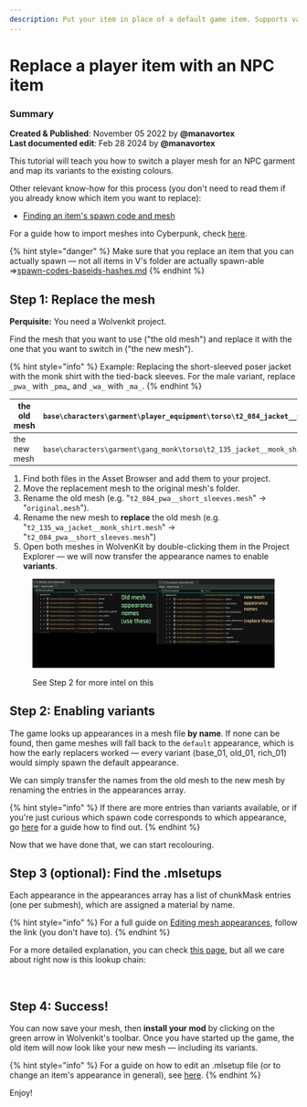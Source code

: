 ```yaml
---
description: Put your item in place of a default game item. Supports variants.
---
```


# Replace a player item with an NPC item

### Summary <a href="#summary" id="summary"></a>

**Created & Published**: November 05 2022 by **@manavortex**\
**Last documented edit**: Feb 28 2024 by **@manavortex**

This tutorial will teach you how to switch a player mesh for an NPC garment and map its variants to the existing colours.

Other relevant know-how for this process (you don't need to read them if you already know which item you want to replace):&#x20;

* [Finding an item's spawn code and mesh](../../../../for-mod-creators-theory/references-lists-and-overviews/equipment/spawn-codes-baseids-hashes.md#from-a-baseid-to-an-items-materials)

For a guide how to import meshes into Cyberpunk, check [here](../../../../for-mod-creators-theory/3d-modelling/exporting-and-importing-meshes/).

{% hint style="danger" %}
Make sure that you replace an item that you can actually spawn — not all items in V's folder are actually spawn-able =>[spawn-codes-baseids-hashes.md](../../../../for-mod-creators-theory/references-lists-and-overviews/equipment/spawn-codes-baseids-hashes.md "mention")&#x20;
{% endhint %}

## Step 1: Replace the mesh

**Perquisite:** You need a Wolvenkit project.

Find the mesh that you want to use ("the old mesh") and replace it with the one that you want to switch in ("the new mesh").

{% hint style="info" %}
Example: Replacing the short-sleeved poser jacket with the monk shirt with the tied-back sleeves.​ For the male variant, replace `_pwa_` with `_pma`\_ and `_wa_` with `_ma_`.
{% endhint %}

| the old mesh | `base\characters\garment\player_equipment\torso\t2_084_jacket__short_sleeves\t2_084_pwa__short_sleeves.mesh`                |
| ------------ | --------------------------------------------------------------------------------------------------------------------------- |
| the new mesh | <p><code>base\characters\garment\gang_monk\torso\t2_135_jacket__monk_shirt\t2_135_wa_jacket__monk_shirt.mesh</code><br></p> |

1. Find both files in the Asset Browser and add them to your project.&#x20;
2. Move the replacement mesh to the original mesh's folder.
3. Rename the old mesh (e.g. "`t2_084_pwa__short_sleeves.mesh`" -> "`original.mesh`").&#x20;
4. Rename the new mesh to **replace** the old mesh (e.g. "`t2_135_wa_jacket__monk_shirt.mesh`" -> "`t2_084_pwa__short_sleeves.mesh`")
5. Open both meshes in WolvenKit by double-clicking them in the Project Explorer — we will now transfer the appearance names to enable **variants**.

<figure><img src="../../../../.gitbook/assets/replacement_appearance_names.png" alt=""><figcaption><p>See Step 2 for more intel on this</p></figcaption></figure>

## Step 2: Enabling variants

The game looks up appearances in a mesh file **by name**. If none can be found, then game meshes will fall back to the `default` appearance, which is how the early replacers worked — every variant (base\_01, old\_01, rich\_01) would simply spawn the default appearance.&#x20;

We can simply transfer the names from the old mesh to the new mesh by renaming the entries in the appearances array.&#x20;

{% hint style="info" %}
If there are more entries than variants available, or if you're just curious which spawn code corresponds to which appearance, go [here](../../../../for-mod-creators-theory/references-lists-and-overviews/equipment/spawn-codes-baseids-hashes.md#from-a-baseid-to-an-items-materials) for a guide how to find out.
{% endhint %}

Now that we have done that, we can start recolouring.

## Step 3 (optional): Find the .mlsetups

Each appearance in the appearances array has a list of chunkMask entries (one per submesh), which are assigned a material by name.

{% hint style="info" %}
For a full guide on [Editing mesh appearances](../../../../for-mod-creators/modding-guides/items-equipment/editing-existing-items/changing-materials-colors-and-textures.md), follow the link (you don't have to).
{% endhint %}

&#x20;For a more detailed explanation, you can check [this page](../../../../for-mod-creators-theory/files-and-what-they-do/3d-objects-.mesh-files/#chunkmaterials), but all we care about right now is this lookup chain:

<figure><img src="https://i.imgur.com/HK6Z0LA.png" alt=""><figcaption></figcaption></figure>

## Step 4: Success!

You can now save your mesh, then **install your mod** by clicking on the green arrow in Wolvenkit's toolbar. Once you have started up the game, the old item will now look like your new mesh — including its variants.

{% hint style="info" %}
For a guide on how to edit an .mlsetup file (or to change an item's appearance in general), see [here](../../../../for-mod-creators/modding-guides/items-equipment/editing-existing-items/changing-materials-colors-and-textures.md#exporting-the-.mlsetup).&#x20;
{% endhint %}

Enjoy!
